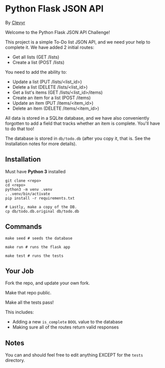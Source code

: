 Python Flask JSON API
===
By [Clevyr](https://clevyr.com)

Welcome to the Python Flask JSON API Challenge!

This project is a simple To-Do list JSON API, and we need your help to complete
it. We have added 2 initial routes:

* Get all lists (GET /lists)
* Create a list (POST /lists)

You need to add the ability to:

* Update a list (PUT /lists/<list_id>)
* Delete a list (DELETE /lists/<list_id>)
* Get a list's items (GET /lists/<list_id>/items)
* Create an item for a list (POST /items)
* Update an item (PUT /items/<item_id>)
* Delete an item (DELETE /items/<item_id>)

All data is stored in a SQLite database, and we have also conveniently forgotten to
add a field that tracks whether an item is complete. You'll have to do that too!

The database is stored in `db/todo.db` (after you copy it, that is. See the
Installation notes for more details).

## Installation

Must have **Python 3** installed

```
git clone <repo>
cd <repo>
python3 -m venv .venv
. .venv/bin/activate
pip install -r requirements.txt

# Lastly, make a copy of the DB.
cp db/todo.db.original db/todo.db
```

## Commands
```
make seed # seeds the database

make run # runs the flask app

make test # runs the tests
```

## Your Job

Fork the repo, and update your own fork.

Make that repo public.

Make all the tests pass!

This includes:
* Adding a new `is_complete` `BOOL` value to the database
* Making sure all of the routes return valid responses


## Notes

You can and should feel free to edit anything EXCEPT for the `tests` directory.
